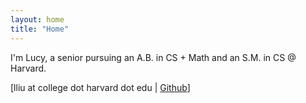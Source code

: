 ```yaml
---
layout: home
title: "Home"
---
```


I'm Lucy, a senior pursuing an A.B. in CS + Math and an S.M. in CS @ Harvard. 

[lliu at college dot harvard dot edu | <a href="https://github.com/lliu12">Github</a>]
